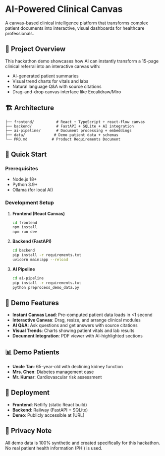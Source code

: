 # AI-Powered Clinical Canvas

A canvas-based clinical intelligence platform that transforms complex patient documents into interactive, visual dashboards for healthcare professionals.

## 🎯 Project Overview

This hackathon demo showcases how AI can instantly transform a 15-page clinical referral into an interactive canvas with:
- AI-generated patient summaries
- Visual trend charts for vitals and labs
- Natural language Q&A with source citations
- Drag-and-drop canvas interface like Excalidraw/Miro

## 🏗️ Architecture

```
├── frontend/          # React + TypeScript + react-flow canvas
├── backend/           # FastAPI + SQLite + AI integration
├── ai-pipeline/       # Document processing + embeddings
├── data/             # Demo patient data + schemas
└── PRD.md           # Product Requirements Document
```

## 🚀 Quick Start

### Prerequisites
- Node.js 18+
- Python 3.9+
- Ollama (for local AI)

### Development Setup

1. **Frontend (React Canvas)**
   ```bash
   cd frontend
   npm install
   npm run dev
   ```

2. **Backend (FastAPI)**
   ```bash
   cd backend
   pip install -r requirements.txt
   uvicorn main:app --reload
   ```

3. **AI Pipeline**
   ```bash
   cd ai-pipeline
   pip install -r requirements.txt
   python preprocess_demo_data.py
   ```

## 🎪 Demo Features

- **Instant Canvas Load**: Pre-computed patient data loads in <1 second
- **Interactive Canvas**: Drag, resize, and arrange clinical modules
- **AI Q&A**: Ask questions and get answers with source citations
- **Visual Trends**: Charts showing patient vitals and lab results
- **Document Integration**: PDF viewer with AI-highlighted sections

## 📊 Demo Patients

- **Uncle Tan**: 65-year-old with declining kidney function
- **Mrs. Chen**: Diabetes management case
- **Mr. Kumar**: Cardiovascular risk assessment

## 🚀 Deployment

- **Frontend**: Netlify (static React build)
- **Backend**: Railway (FastAPI + SQLite)
- **Demo**: Publicly accessible at [URL]

## 🔐 Privacy Note

All demo data is 100% synthetic and created specifically for this hackathon. No real patient health information (PHI) is used.